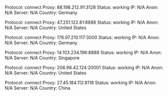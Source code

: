 Protocol: connect
Proxy: 88.198.212.91:3128
Status: working
IP: N/A
Anon: N/A
Server: N/A
Country: Germany

Protocol: connect
Proxy: 47.251.122.81:8888
Status: working
IP: N/A
Anon: N/A
Server: N/A
Country: United States

Protocol: connect
Proxy: 176.97.210.117:3000
Status: working
IP: N/A
Anon: N/A
Server: N/A
Country: Germany

Protocol: connect
Proxy: 14.103.234.196:8888
Status: working
IP: N/A
Anon: N/A
Server: N/A
Country: Singapore

Protocol: connect
Proxy: 208.98.42.124:20001
Status: working
IP: N/A
Anon: N/A
Server: N/A
Country: United States

Protocol: connect
Proxy: 27.45.184.112:8118
Status: working
IP: N/A
Anon: N/A
Server: N/A
Country: China

